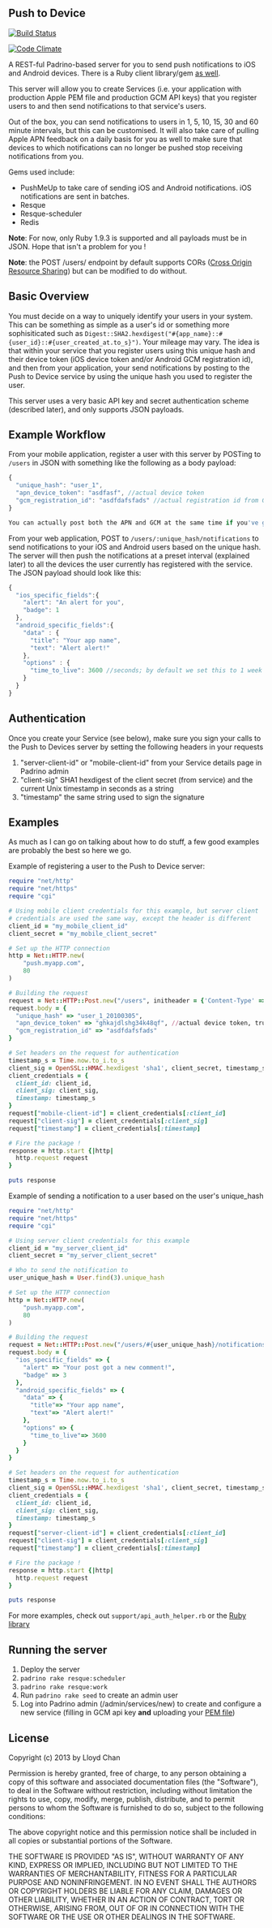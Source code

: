 Push to Device
------------

[![Build
Status](https://secure.travis-ci.org/lloydmeta/push_to_devices.png)](http://travis-ci.org/lloydmeta/push_to_devices)

[![Code Climate](https://codeclimate.com/github/lloydmeta/push_to_devices.png)](https://codeclimate.com/github/lloydmeta/push_to_devices)

A REST-ful Padrino-based server for you to send push notifications to iOS and Android devices. There is a Ruby client library/gem [as well](https://github.com/lloydmeta/push_to_devices_rb).

This server will allow you to create Services (i.e. your application with production Apple PEM file and production GCM API keys) that you register users to and then send notifications to that service's users.

Out of the box, you can send notifications to users in 1, 5, 10, 15, 30 and 60 minute intervals, but this can be customised. It will also take care of pulling Apple APN feedback on a daily basis for you as well to make sure that devices to which notifications can no longer be pushed stop receiving notifications from you.

Gems used include:
* PushMeUp to take care of sending iOS and Android notifications. iOS notifications are sent in batches.
* Resque
* Resque-scheduler
* Redis

__Note__: For now, only Ruby 1.9.3 is supported and all payloads must be in JSON. Hope that isn't a problem for you !

__Note__: the POST /users/ endpoint by default supports CORs ([Cross Origin Resource Sharing](http://en.wikipedia.org/wiki/Cross-origin_resource_sharing)) but can be modified to do without.

Basic Overview
------------

You must decide on a way to uniquely identify your users in your system. This can be something as simple as a user's id or something more sophisiticated such as `Digest::SHA2.hexdigest("#{app_name}::#{user_id}::#{user_created_at.to_s}")`. Your mileage may vary. The idea is that within your service that you register users using this unique hash and their device token (iOS device token and/or Android GCM registration id), and then from your application, your send notifications by posting to the Push to Device service by using the unique hash you used to register the user.

This server uses a very basic API key and secret authentication scheme (described later), and only supports JSON payloads.

Example Workflow
----------------

From your mobile application, register a user with this server by POSTing to `/users` in JSON with something like the following as a body payload:

```javascript
{
  "unique_hash": "user_1",
  "apn_device_token": "asdfasf", //actual device token
  "gcm_registration_id": "asdfdafsfads" //actual registration id from GCM
}

You can actually post both the APN and GCM at the same time if you've got both on hand
```

From your web application, POST to `/users/:unique_hash/notifications` to send notifications to your iOS and Android users based on the unique hash. The server will then push the notifications at a preset interval (explained later) to all the devices the user currently has registered with the service. The JSON payload should look like this:

```javascript
{
  "ios_specific_fields":{
    "alert": "An alert for you",
    "badge": 1
  },
  "android_specific_fields":{
    "data" : {
      "title": "Your app name",
      "text": "Alert alert!"
    },
    "options" : {
      "time_to_live": 3600 //seconds; by default we set this to 1 week
    }
  }
}
```

Authentication
-------------
Once you create your Service (see below), make sure you sign your calls to the Push to Devices server by setting the following headers in your requests

1. "server-client-id" or "mobile-client-id" from your Service details page in Padrino admin
2. "client-sig" SHA1 hexdigest of the client secret (from service) and the current Unix timestamp in seconds as a string
3. "timestamp" the same string used to sign the signature

Examples
--------
As much as I can go on talking about how to do stuff, a few good examples are probably the best so here we go.

Example of registering a user to the Push to Device server:

```ruby
require "net/http"
require "net/https"
require "cgi"

# Using mobile client credentials for this example, but server client
# credentials are used the same way, except the header is different
client_id = "my_mobile_client_id"
client_secret = "my_mobile_client_secret"

# Set up the HTTP connection
http = Net::HTTP.new(
    "push.myapp.com",
    80
)

# Building the request
request = Net::HTTP::Post.new("/users", initheader = {'Content-Type' =>'application/json'})
request.body = {
  "unique_hash" => "user_1_20100305",
  "apn_device_token" => "ghkajdlshg34k48qf", //actual device token, trust me
  "gcm_registration_id" => "asdfdafsfads"
}

# Set headers on the request for authentication
timestamp_s = Time.now.to_i.to_s
client_sig = OpenSSL::HMAC.hexdigest 'sha1', client_secret, timestamp_s
client_credentials = {
  client_id: client_id,
  client_sig: client_sig,
  timestamp: timestamp_s
}
request["mobile-client-id"] = client_credentials[:client_id]
request["client-sig"] = client_credentials[:client_sig]
request["timestamp"] = client_credentials[:timestamp]

# Fire the package !
response = http.start {|http|
  http.request request
}

puts response
```

Example of sending a notification to a user based on the user's unique_hash
```ruby
require "net/http"
require "net/https"
require "cgi"

# Using server client credentials for this example
client_id = "my_server_client_id"
client_secret = "my_server_client_secret"

# Who to send the notification to
user_unique_hash = User.find(3).unique_hash

# Set up the HTTP connection
http = Net::HTTP.new(
    "push.myapp.com",
    80
)

# Building the request
request = Net::HTTP::Post.new("/users/#{user_unique_hash}/notifications", initheader = {'Content-Type' =>'application/json'})
request.body = {
  "ios_specific_fields" => {
    "alert" => "Your post got a new comment!",
    "badge" => 3
  },
  "android_specific_fields" => {
    "data" => {
      "title"=> "Your app name",
      "text"=> "Alert alert!"
    },
    "options" => {
      "time_to_live"=> 3600
    }
  }
}

# Set headers on the request for authentication
timestamp_s = Time.now.to_i.to_s
client_sig = OpenSSL::HMAC.hexdigest 'sha1', client_secret, timestamp_s
client_credentials = {
  client_id: client_id,
  client_sig: client_sig,
  timestamp: timestamp_s
}
request["server-client-id"] = client_credentials[:client_id]
request["client-sig"] = client_credentials[:client_sig]
request["timestamp"] = client_credentials[:timestamp]

# Fire the package !
response = http.start {|http|
  http.request request
}

puts response
```

For more examples, check out `support/api_auth_helper.rb` or the [Ruby library](https://github.com/lloydmeta/push_to_devices_rb)

Running the server
----------------

1. Deploy the server
2. `padrino rake resque:scheduler`
3. `padrino rake resque:work`
4. Run `padrino rake seed` to create an admin user
5. Log into Padrino admin (/admin/services/new) to create and configure a new service (filling in GCM api key __and__ uploading your [PEM file](https://github.com/NicosKaralis/pushmeup/wiki/APNS-iOS-and-OS-X))

## License

Copyright (c) 2013 by Lloyd Chan

Permission is hereby granted, free of charge, to any person obtaining a
copy of this software and associated documentation files (the
"Software"), to deal in the Software without restriction, including
without limitation the rights to use, copy, modify, merge, publish,
distribute, and to permit persons to whom the Software is furnished to do so, subject to
the following conditions:

The above copyright notice and this permission notice shall be included
in all copies or substantial portions of the Software.

THE SOFTWARE IS PROVIDED "AS IS", WITHOUT WARRANTY OF ANY KIND, EXPRESS
OR IMPLIED, INCLUDING BUT NOT LIMITED TO THE WARRANTIES OF
MERCHANTABILITY, FITNESS FOR A PARTICULAR PURPOSE AND NONINFRINGEMENT.
IN NO EVENT SHALL THE AUTHORS OR COPYRIGHT HOLDERS BE LIABLE FOR ANY
CLAIM, DAMAGES OR OTHER LIABILITY, WHETHER IN AN ACTION OF CONTRACT,
TORT OR OTHERWISE, ARISING FROM, OUT OF OR IN CONNECTION WITH THE
SOFTWARE OR THE USE OR OTHER DEALINGS IN THE SOFTWARE.